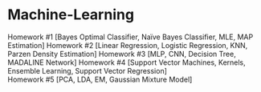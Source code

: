 # Machine-Learning
 Homework #1 [Bayes Optimal Classifier, Naïve Bayes Classifier, MLE, MAP Estimation] 
 Homework #2 [Linear Regression, Logistic Regression, KNN, Parzen Density Estimation] 
 Homework #3 [MLP, CNN, Decision Tree, MADALINE Network] 
 Homework #4 [Support Vector Machines, Kernels, Ensemble Learning, Support Vector Regression]  
 Homework #5 [PCA, LDA, EM, Gaussian Mixture Model] 
